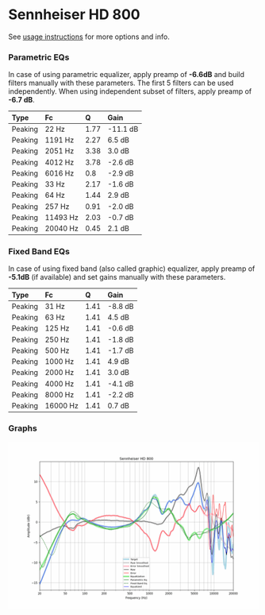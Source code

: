 # Sennheiser HD 800
See [usage instructions](https://github.com/jaakkopasanen/AutoEq#usage) for more options and info.

### Parametric EQs
In case of using parametric equalizer, apply preamp of **-6.6dB** and build filters manually
with these parameters. The first 5 filters can be used independently.
When using independent subset of filters, apply preamp of **-6.7 dB**.

| Type    | Fc       |    Q | Gain     |
|:--------|:---------|:-----|:---------|
| Peaking | 22 Hz    | 1.77 | -11.1 dB |
| Peaking | 1191 Hz  | 2.27 | 6.5 dB   |
| Peaking | 2051 Hz  | 3.38 | 3.0 dB   |
| Peaking | 4012 Hz  | 3.78 | -2.6 dB  |
| Peaking | 6016 Hz  | 0.8  | -2.9 dB  |
| Peaking | 33 Hz    | 2.17 | -1.6 dB  |
| Peaking | 64 Hz    | 1.44 | 2.9 dB   |
| Peaking | 257 Hz   | 0.91 | -2.0 dB  |
| Peaking | 11493 Hz | 2.03 | -0.7 dB  |
| Peaking | 20040 Hz | 0.45 | 2.1 dB   |

### Fixed Band EQs
In case of using fixed band (also called graphic) equalizer, apply preamp of **-5.1dB**
(if available) and set gains manually with these parameters.

| Type    | Fc       |    Q | Gain    |
|:--------|:---------|:-----|:--------|
| Peaking | 31 Hz    | 1.41 | -8.8 dB |
| Peaking | 63 Hz    | 1.41 | 4.5 dB  |
| Peaking | 125 Hz   | 1.41 | -0.6 dB |
| Peaking | 250 Hz   | 1.41 | -1.8 dB |
| Peaking | 500 Hz   | 1.41 | -1.7 dB |
| Peaking | 1000 Hz  | 1.41 | 4.9 dB  |
| Peaking | 2000 Hz  | 1.41 | 3.0 dB  |
| Peaking | 4000 Hz  | 1.41 | -4.1 dB |
| Peaking | 8000 Hz  | 1.41 | -2.2 dB |
| Peaking | 16000 Hz | 1.41 | 0.7 dB  |

### Graphs
![](./Sennheiser%20HD%20800.png)